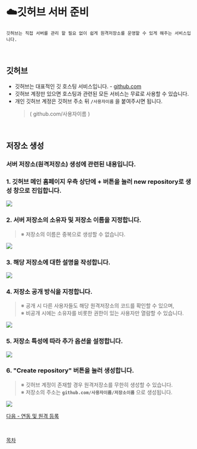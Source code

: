 # **:cloud:깃허브 서버 준비**
    깃허브는 직접 서버를 관리 할 필요 없이 쉽게 원격저장소를 운영할 수 있게 해주는 서비스입니다.

<br>

## **깃허브**
- 깃허브는 대표적인 깃 호스팅 서비스입니다. - [github.com](github.com)
- 깃허브 계정만 있으면 호스팅과 관련된 모든 서비스는 무료로 사용할 수 있습니다.
- 개인 깃허브 계정은 깃허브 주소 뒤 `/사용자이름` 을 붙여주시면 됩니다.<br>
    >( github.com/사용자이름 )

<br>

## **저장소 생성**
### 서버 저장소(원격저장소) 생성에 관련된 내용입니다.

### **1. 깃허브 메인 홈페이지 우측 상단에 + 버튼을 눌러 new repository로 생성 창으로 진입합니다.**<br>
<kbd>
<img src="https://user-images.githubusercontent.com/45596014/193051781-80b82c60-1940-45fb-9419-ce0c5b57860e.jpg">
</kbd>

<br>

### **2. 서버 저장소의 소유자 및 저장소 이름을 지정합니다.**<br>
>※ 저장소의 이름은 중복으로 생성할 수 없습니다.

<kbd>
<img src="https://user-images.githubusercontent.com/45596014/193050451-d76a0abf-27f4-4bd7-b1ab-e5e214463b92.jpg">
</kbd>



<br>

### **3. 해당 저장소에 대한 설명을 작성합니다.**<br>
<kbd>
<img src="https://user-images.githubusercontent.com/45596014/193048451-9819ac81-b0a8-4d1d-b97c-84398633b4a5.jpg">
</kbd>

<br>

### **4. 저장소 공개 방식을 지정합니다.**<br>
>※ 공개 시 다른 사용자들도 해당 원격저장소의 코드를 확인할 수 있으며,<br>
>※ 비공개 시에는 소유자를 비롯한 권한이 있는 사용자만 열람할 수 있습니다.

<kbd>
<img src="https://user-images.githubusercontent.com/45596014/193050059-7bb3dadb-0550-41d6-afce-2f788c2e7111.jpg">
</kbd>

<br>

### **5. 저장소 특성에 따라 추가 옵션을 설정합니다.**<br>
<kbd>
<img src="https://user-images.githubusercontent.com/45596014/193049783-11cdf10c-5c6f-4eb1-9f07-b185ff47507d.jpg">
</kbd>

<br>

### **6. "Create repository" 버튼을 눌러 생성합니다.**<br>
>※ 깃허브 계정이 존재할 경우 원격저장소를 무한히 생성할 수 있습니다.<br>
>※ 저장소의 주소는 **`github.com/사용자이름/저장소이름`** 으로 생성됩니다.

<kbd>
<img src="https://user-images.githubusercontent.com/45596014/193056984-f8d08228-1f84-42cc-a7b4-d6e7de1e7444.jpg">
</kbd>

<br>

[다음 - 연동 및 원격 등록](/index/03_link-remote.md)

<br>

[목차](/README.md)
